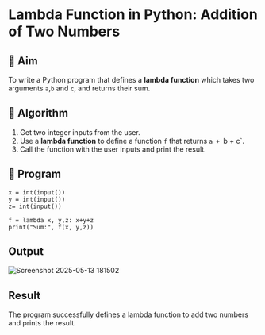 # Lambda Function in Python: Addition of Two Numbers

## 🎯 Aim
To write a Python program that defines a **lambda function** which takes two arguments `a`,`b` and `c`, and returns their sum.

## 🧠 Algorithm
1. Get two integer inputs from the user.
2. Use a **lambda function** to define a function `f` that returns `a + `b + c`.
3. Call the function with the user inputs and print the result.

## 🧾 Program
```
x = int(input())
y = int(input())
z= int(input())

f = lambda x, y,z: x+y+z
print("Sum:", f(x, y,z))
```

## Output
![Screenshot 2025-05-13 181502](https://github.com/user-attachments/assets/d141f32b-9fd5-4859-9811-5feb3b8a3d9b)



## Result
The program successfully defines a lambda function to add two numbers and prints the result.
